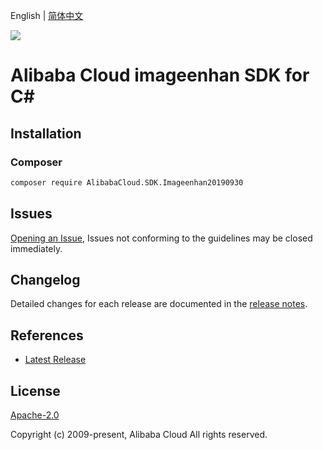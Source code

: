 English | [简体中文](README-CN.md)

![](https://aliyunsdk-pages.alicdn.com/icons/AlibabaCloud.svg)

# Alibaba Cloud imageenhan SDK for C#

## Installation

### Composer

```bash
composer require AlibabaCloud.SDK.Imageenhan20190930
```

## Issues

[Opening an Issue](https://github.com/aliyun/alibabacloud-csharp-sdk/issues/new), Issues not conforming to the guidelines may be closed immediately.

## Changelog

Detailed changes for each release are documented in the [release notes](./ChangeLog.md).

## References

* [Latest Release](https://github.com/aliyun/alibabacloud-csharp-sdk/)

## License

[Apache-2.0](http://www.apache.org/licenses/LICENSE-2.0)

Copyright (c) 2009-present, Alibaba Cloud All rights reserved.
